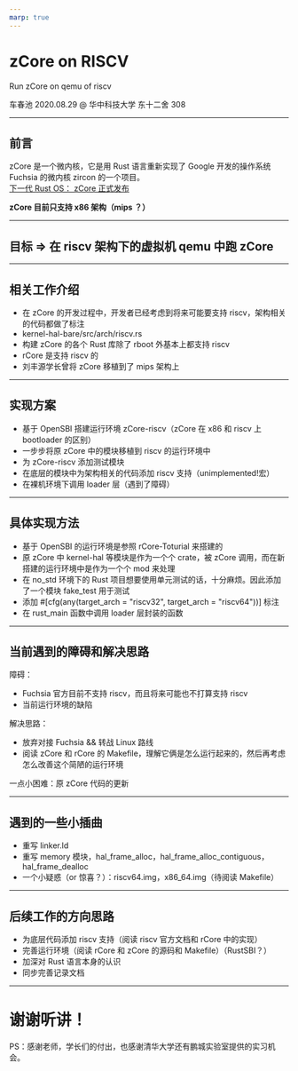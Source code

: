 ```yaml
---
marp: true
---
```


# zCore on RISCV
Run zCore on qemu of riscv

车春池
2020.08.29
@ 华中科技大学 东十二舍 308

---

## 前言
zCore 是一个微内核，它是用 Rust 语言重新实现了 Google 开发的操作系统 Fuchsia 的微内核 zircon 的一个项目。  
[下一代 Rust OS： zCore 正式发布](https://zhuanlan.zhihu.com/p/137733625)    

**zCore 目前只支持 x86 架构（mips ？）**

---

## 目标 => 在 riscv 架构下的虚拟机 qemu 中跑 zCore

---

## 相关工作介绍
+ 在 zCore 的开发过程中，开发者已经考虑到将来可能要支持 riscv，架构相关的代码都做了标注
+ kernel-hal-bare/src/arch/riscv.rs
+ 构建 zCore 的各个 Rust 库除了 rboot 外基本上都支持 riscv
+ rCore 是支持 riscv 的
+ 刘丰源学长曾将 zCore 移植到了 mips 架构上

---

## 实现方案
+ 基于 OpenSBI 搭建运行环境 zCore-riscv（zCore 在 x86 和 riscv 上 bootloader 的区别）
+ 一步步将原 zCore 中的模块移植到 riscv 的运行环境中
+ 为 zCore-riscv 添加测试模块
+ 在底层的模块中为架构相关的代码添加 riscv 支持（unimplemented!宏）
+ 在裸机环境下调用 loader 层（遇到了障碍）

---

## 具体实现方法
+ 基于 OpenSBI 的运行环境是参照 rCore-Toturial 来搭建的
+ 原 zCore 中 kernel-hal 等模块是作为一个个 crate，被 zCore 调用，而在新搭建的运行环境中是作为一个个 mod 来处理
+ 在 no_std 环境下的 Rust 项目想要使用单元测试的话，十分麻烦。因此添加了一个模块 fake_test 用于测试
+ 添加 #[cfg(any(target_arch = "riscv32", target_arch = "riscv64"))] 标注
+ 在 rust_main 函数中调用 loader 层封装的函数

---

## 当前遇到的障碍和解决思路
障碍：  
+ Fuchsia 官方目前不支持 riscv，而且将来可能也不打算支持 riscv
+ 当前运行环境的缺陷

解决思路： 
+ 放弃对接 Fuchsia && 转战 Linux 路线
+ 阅读 zCore 和 rCore 的 Makefile，理解它俩是怎么运行起来的，然后再考虑怎么改善这个简陋的运行环境

一点小困难：原 zCore 代码的更新  

---

## 遇到的一些小插曲
+ 重写 linker.ld
+ 重写 memory 模块，hal_frame_alloc，hal_frame_alloc_contiguous，hal_frame_dealloc  
+ 一个小疑惑（or 惊喜？）：riscv64.img，x86_64.img（待阅读 Makefile）

---

## 后续工作的方向思路
+ 为底层代码添加 riscv 支持（阅读 riscv 官方文档和 rCore 中的实现）
+ 完善运行环境（阅读 rCore 和 zCore 的源码和 Makefile）（RustSBI？）
+ 加深对 Rust 语言本身的认识
+ 同步完善记录文档

---

# 谢谢听讲！
PS：感谢老师，学长们的付出，也感谢清华大学还有鹏城实验室提供的实习机会。  